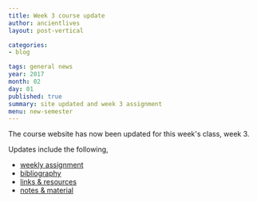 ```yaml
---
title: Week 3 course update
author: ancientlives
layout: post-vertical

categories:
- blog

tags: general news
year: 2017
month: 02
day: 01
published: true
summary: site updated and week 3 assignment
menu: new-semester
---
```


The course website has now been updated for this week's class, week 3.

Updates include the following,

* [weekly assignment](/weekly_assignment)
* [bibliography](/bibliography)
* [links & resources](/links)
* [notes & material](/notes)
